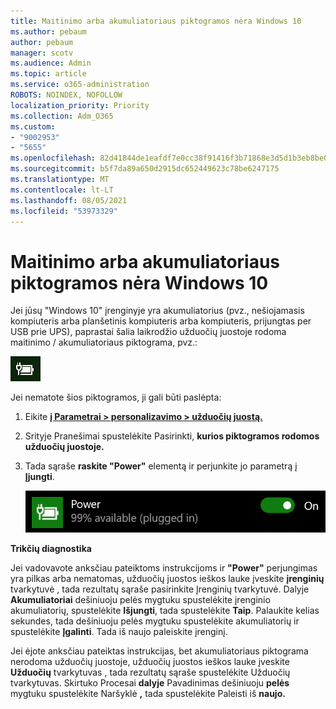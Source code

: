 ```yaml
---
title: Maitinimo arba akumuliatoriaus piktogramos nėra Windows 10
ms.author: pebaum
author: pebaum
manager: scotv
ms.audience: Admin
ms.topic: article
ms.service: o365-administration
ROBOTS: NOINDEX, NOFOLLOW
localization_priority: Priority
ms.collection: Adm_O365
ms.custom:
- "9002953"
- "5655"
ms.openlocfilehash: 82d41844de1eafdf7e0cc38f91416f3b71868e3d5d1b3eb8be0f10abd701ddc8
ms.sourcegitcommit: b5f7da89a650d2915dc652449623c78be6247175
ms.translationtype: MT
ms.contentlocale: lt-LT
ms.lasthandoff: 08/05/2021
ms.locfileid: "53973329"
---
```

# <a name="power-or-battery-icon-missing-in-windows-10"></a>Maitinimo arba akumuliatoriaus piktogramos nėra Windows 10

Jei jūsų "Windows 10" įrenginyje yra akumuliatorius (pvz., nešiojamasis kompiuteris arba planšetinis kompiuteris arba kompiuteris, prijungtas per USB prie UPS), paprastai šalia laikrodžio užduočių juostoje rodoma maitinimo / akumuliatoriaus piktograma, pvz.:

![Akumuliatoriaus piktograma](media/battery-icon.png)

Jei nematote šios piktogramos, ji gali būti paslėpta:

1. Eikite **[į Parametrai > personalizavimo > užduočių juostą.](ms-settings:taskbar?activationSource=GetHelp)**

2. Srityje Pranešimai spustelėkite Pasirinkti, **kurios piktogramos rodomos užduočių juostoje.**

3. Tada sąraše **raskite "Power"** elementą ir perjunkite jo parametrą į **Įjungti**.

    ![Rodyti maitinimo piktogramą užduočių juostoje](media/power-icon-on.png)

**Trikčių diagnostika**

Jei vadovavote anksčiau pateiktoms instrukcijoms ir **"Power"** perjungimas yra pilkas arba nematomas,  užduočių juostos ieškos lauke įveskite **įrenginių** tvarkytuvė , tada rezultatų sąraše pasirinkite Įrenginių tvarkytuvė. Dalyje **Akumuliatoriai** dešiniuoju pelės mygtuku spustelėkite įrenginio akumuliatorių, spustelėkite **Išjungti**, tada spustelėkite **Taip**. Palaukite kelias sekundes, tada dešiniuoju pelės mygtuku spustelėkite akumuliatorių ir spustelėkite **Įgalinti**. Tada iš naujo paleiskite įrenginį.

Jei ėjote anksčiau pateiktas instrukcijas, bet akumuliatoriaus piktograma nerodoma užduočių juostoje, užduočių juostos  ieškos lauke įveskite **Užduočių** tvarkytuvas , tada rezultatų sąraše spustelėkite Užduočių tvarkytuvas. Skirtuko Procesai **dalyje** Pavadinimas dešiniuoju **pelės** mygtuku spustelėkite Naršyklė **,** tada spustelėkite Paleisti iš **naujo.**
